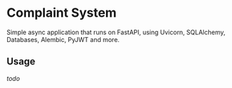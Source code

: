 # Complaint System

Simple async application that runs on FastAPI, using Uvicorn, SQLAlchemy, Databases, Alembic, PyJWT and more.


## Usage
_todo_